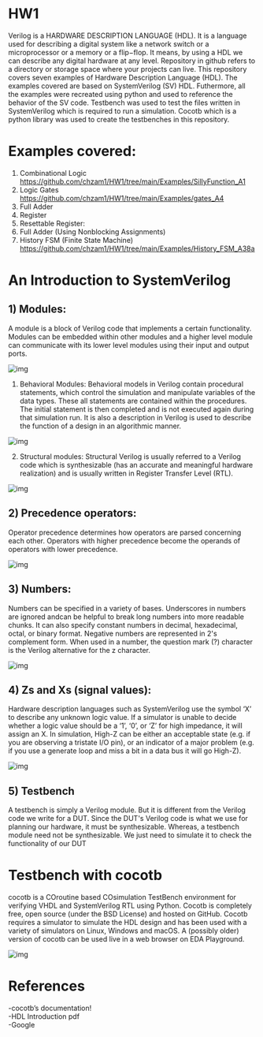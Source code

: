 # HW1

Verilog is a HARDWARE DESCRIPTION LANGUAGE (HDL). It is a language used for describing a digital system like a network switch or a microprocessor or a memory or a flip−flop. It means, by using a HDL we can describe any digital hardware at any level. Repository in github refers to a directory or storage space where your projects can live. This repository covers seven examples of Hardware Description Language (HDL). The examples covered are based on SystemVerilog (SV) HDL. Futhermore, all the examples were recreated using python and used to reference the behavior of the SV code. Testbench was used to test the files written in SystemVerilog which is required to run a simulation. Cocotb which is a python library was used to create the testbenches in this repository. 

# Examples covered:
  1. Combinational Logic https://github.com/chzam1/HW1/tree/main/Examples/SillyFunction_A1
  2. Logic Gates  https://github.com/chzam1/HW1/tree/main/Examples/gates_A4
  3. Full Adder
  4. Register
  5. Resettable Register:
  6. Full Adder (Using Nonblocking Assignments)
  7. History FSM (Finite State Machine) https://github.com/chzam1/HW1/tree/main/Examples/History_FSM_A38a

# An Introduction to SystemVerilog
## 1) Modules:
A module is a block of Verilog code that implements a certain functionality. Modules can be embedded within other modules and a higher level module can communicate with its lower level modules using their input and output ports.

![img](/Img/FMS2.png)

1. Behavioral Modules:
Behavioral models in Verilog contain procedural statements, which control the simulation and manipulate variables of the data types. These all statements are contained within the procedures. The initial statement is then completed and is not executed again during that simulation run. It is also a description in Verilog is used to describe the function of a design in an algorithmic manner.

![img](/Img/FA2.png)

2. Structural modules:
Structural Verilog is usually referred to a Verilog code which is synthesizable (has an accurate and meaningful hardware realization) and is usually written in Register Transfer Level (RTL).

![img](/Img/FFR1.png)

## 2) Precedence operators:
Operator precedence determines how operators are parsed concerning each other. Operators with higher precedence become the operands of operators with lower precedence.

![img](/Img/N1.png)

## 3) Numbers:
Numbers can be specified in a variety of bases. Underscores in numbers are ignored andcan be helpful to break long numbers into more readable chunks. It can also specify constant numbers in decimal, hexadecimal, octal, or binary format. Negative numbers are represented in 2's complement form. When used in a number, the question mark (?) character is the Verilog alternative for the z character.

![img](/Img/N2.png)

## 4) Zs and Xs (signal values):
Hardware description languages such as SystemVerilog use the symbol ‘X’ to describe any unknown logic value. If a simulator is unable to decide whether a logic value should be a ‘1’, ‘0’, or ‘Z’ for high impedance, it will assign an X. In simulation, High-Z can be either an acceptable state (e.g. if you are observing a tristate I/O pin), or an indicator of a major problem (e.g. if you use a generate loop and miss a bit in a data bus it will go High-Z).

![img](/Img/N3.png)

## 5) Testbench
A testbench is simply a Verilog module. But it is different from the Verilog code we write for a DUT. Since the DUT's Verilog code is what we use for planning our hardware, it must be synthesizable. Whereas, a testbench module need not be synthesizable. We just need to simulate it to check the functionality of our DUT

# Testbench with cocotb
cocotb is a COroutine based COsimulation TestBench environment for verifying VHDL and SystemVerilog RTL using Python. Cocotb is completely free, open source (under the BSD License) and hosted on GitHub. Cocotb requires a simulator to simulate the HDL design and has been used with a variety of simulators on Linux, Windows and macOS. A (possibly older) version of cocotb can be used live in a web browser on EDA Playground.

![img](/Img/FMS3.png)


# References
-cocotb’s documentation!  
-HDL Introduction pdf  
-Google
